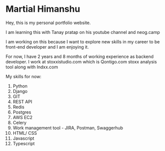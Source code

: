 # Martial Himanshu

Hey, this is my personal portfolio website.

I am learning this with Tanay pratap on his youtube channel and neog.camp

I am working on this because I want to explore new skills in my career to be front-end developer and I am enjoying it.

For now, I have 2 years and 8 months of working experience as backend developer. I work at stoxxistudio.com which is Qontigo.com stoxx analysis tool along with Indxx.com

My skills for now:
1. Python
2. Django
3. GIT
4. REST API 
5. Redis
6. Postgres
7. AWS EC2
8. Celery
9. Work management tool - JIRA, Postman, Swaggerhub
10. HTML/ CSS
11. Javascript
12. Typescript
